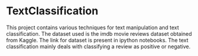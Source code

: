 # TextClassification
This project contains various techniques for text manipulation and text classification. The dataset used is the imdb movie reviews dataset obtained from Kaggle. The link for dataset is present in ipython notebooks. The text classification mainly deals with classifying a review as positive or negative. 
